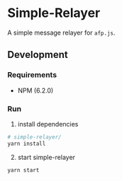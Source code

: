 # Simple-Relayer

A simple message relayer for `afp.js`.

## Development

### Requirements
- NPM (6.2.0)

### Run
1. install dependencies
```sh
# simple-relayer/
yarn install
```

2. start simple-relayer
```sh
yarn start
```
